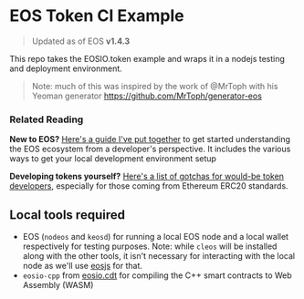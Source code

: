 # EOS Token CI Example

> Updated as of EOS **v1.4.3**

This repo takes the EOSIO.token example and wraps it in a nodejs testing and deployment environment.

> Note: much of this was inspired by the work of @MrToph with his Yeoman generator https://github.com/MrToph/generator-eos

### Related Reading

**New to EOS?** [Here's a guide I've put together](./EOSContractDev.md) to get started understanding the EOS ecosystem from a developer's perspective. It includes the various ways to get your local development environment setup

**Developing tokens yourself?** [Here's a list of gotchas for would-be token developers](./EOSTokenGotchas.md), especially for those coming from Ethereum ERC20 standards.

## Local tools required

* EOS (`nodeos` and `keosd`) for running a local EOS node and a local wallet respectively for testing purposes. Note: while `cleos` will be installed along with the other tools, it isn't necessary for interacting with the local node as we'll use [eosjs](https://github.com/EOSIO/eosjs) for that.
* `eosio-cpp` from [eosio.cdt](https://github.com/EOSIO/eosio.cdt) for compiling the C++ smart contracts to Web Assembly (WASM)


